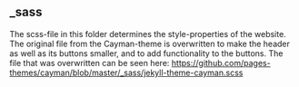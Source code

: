 ## \_sass

The scss-file in this folder determines the style-properties of the website. The original file from the Cayman-theme is overwritten to make the header as well as its buttons smaller, and to add functionality to the buttons. The file that was overwritten can be seen here: https://github.com/pages-themes/cayman/blob/master/_sass/jekyll-theme-cayman.scss 
